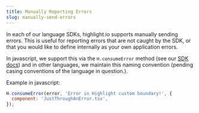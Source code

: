 ```yaml
---
title: Manually Reporting Errors
slug: manually-send-errors
---
```


In each of our language SDKs, highlight.io supports manually sending errors. This is useful for reporting errors that are not caught by the SDK, or that you would like to define internally as your own application errors. 

In javascript, we support this via the `H.consumeError` method (see our [SDK docs](../../sdk/client.md)) and in other languages, we maintain this naming convention (pending casing conventions of the language in question.).

Example in javascript:

```js
H.consumeError(error, 'Error in Highlight custom boundary!', {
  component: 'JustThroughAnError.tsx',
});
```
